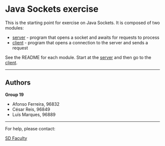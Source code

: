 # Java Sockets exercise

This is the starting point for exercise on Java Sockets.
It is composed of two modules:
- [server](server/) - program that opens a socket and awaits for requests to process
- [client](client/) - program that opens a connection to the server and sends a request

See the README for each module.
Start at the [server](server/README.md) and then go to the [client](client/README.md).

----


## Authors

**Group 19**

- Afonso Ferreira, 96832
- César Reis, 96849
- Luís Marques, 96889

----

For help, please contact:

[SD Faculty](mailto:leic-sod@disciplinas.tecnico.ulisboa.pt)
